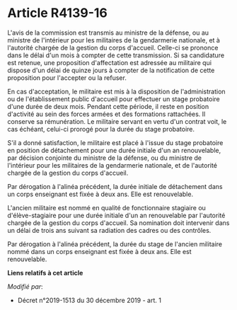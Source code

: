 # Article R4139-16

L'avis de la commission est transmis au ministre de la défense, ou au ministre de l'intérieur pour les militaires de la
gendarmerie nationale, et à l'autorité chargée de la gestion du corps d'accueil. Celle-ci se prononce dans le délai d'un mois
à compter de cette transmission. Si sa candidature est retenue, une proposition d'affectation est adressée au militaire qui
dispose d'un délai de quinze jours à compter de la notification de cette proposition pour l'accepter ou la refuser.

En cas d'acceptation, le militaire est mis à la disposition de l'administration ou de l'établissement public d'accueil pour
effectuer un stage probatoire d'une durée de deux mois. Pendant cette période, il reste en position d'activité au sein des
forces armées et des formations rattachées. Il conserve sa rémunération. Le militaire servant en vertu d'un contrat voit, le
cas échéant, celui-ci prorogé pour la durée du stage probatoire.

S'il a donné satisfaction, le militaire est placé à l'issue du stage probatoire en position de détachement pour une durée
initiale d'un an renouvelable, par décision conjointe du ministre de la défense, ou du ministre de l'intérieur pour les
militaires de la gendarmerie nationale, et de l'autorité chargée de la gestion du corps d'accueil.

Par dérogation à l'alinéa précédent, la durée initiale de détachement dans un corps enseignant est fixée à deux ans. Elle est
renouvelable.

L'ancien militaire est nommé en qualité de fonctionnaire stagiaire ou d'élève-stagiaire pour une durée initiale d'un an
renouvelable par l'autorité chargée de la gestion du corps d'accueil. Sa nomination doit intervenir dans un délai de trois
ans suivant sa radiation des cadres ou des contrôles.

Par dérogation à l'alinéa précédent, la durée du stage de l'ancien militaire nommé dans un corps enseignant est fixée à deux
ans. Elle est renouvelable.

**Liens relatifs à cet article**

_Modifié par_:

  - Décret n°2019-1513 du 30 décembre 2019 - art. 1
